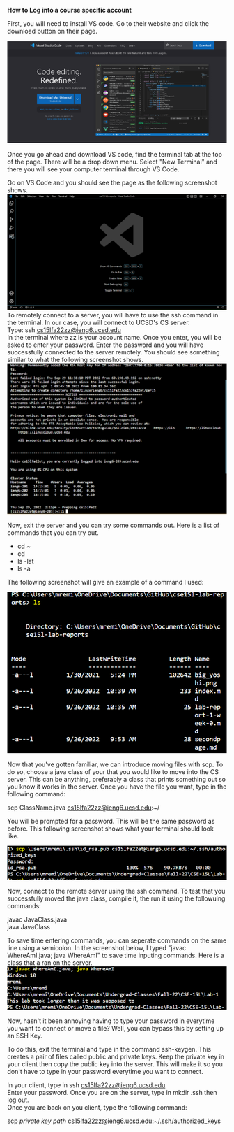 **How to Log into a course specific account**  


First, you will need to install VS code. Go to their website and click the download button on their page.

![](VSCodedownload.png)

Once you go ahead and download VS code, find the terminal tab at the top of the page. There will be a drop down menu. Select "New Terminal" and there you will see your computer terminal through VS Code.

Go on VS Code and you should see the page as the following screenshot shows.  
![](VS%20Code%20Screenshot.png)
To remotely connect to a server, you will have to use the ssh command in the terminal. In our case, you will connect to UCSD's CS server.  
Type: ssh cs15lfa22zz@ieng6.ucsd.edu  
In the terminal where zz is your account name. Once you enter, you will be asked to enter your password. Enter the password and you will have successfully connected to the server remotely. You should see something similar to what the following screenshot shows.  
![](VScode%20pt4%20screenshot.png)

Now, exit the server and you can try some commands out. Here is a list of commands that you can try out.  

- cd ~
- cd
- ls -lat
- ls -a

The following screenshot will give an example of a command I used:  

![](VScode1.5.png)

Now that you've gotten familiar, we can introduce moving files with scp. To do so, choose a java class of your that you would like to move into the CS server. This can be anything, preferably a class that prints something out so you know it works in the server. Once you have the file you want, type in the following command: 

scp ClassName.java cs15lfa22zz@ieng6.ucsd.edu:~/  

You will be prompted for a password. This will be the same password as before. This following screenshot shows what your terminal should look like.  

![](VScode1.7.png)

Now, connect to the remote server using the ssh command. To test that you successfully moved the java class, compile it, the run it using the followuing commands:  

javac JavaClass.java  
java JavaClass  

To save time entering commands, you can seperate commands on the same line using a semicolon. In the screenshot below, I typed "javac WhereAmI.java; java WhereAmI" to save time inputing commands. Here is a class that a ran on the server.  
![](VScode1.8.png)

Now, hasn't it been annoying having to type your password in everytime you want to connect or move a file? Well, you can bypass this by setting up an SSH Key.

To do this, exit the terminal and type in the command ssh-keygen. This creates a pair of files called public and private keys. Keep the private key in your client then copy the public key into the server. This will make it so you don't have to type in your password everytime you want to connect.

In your client, type in ssh cs15lfa22zz@ieng6.ucsd.edu  
Enter your password. Once you are on the server, type in mkdir .ssh then log out.  
Once you are back on you client, type the following command:  

scp *private key path* cs15lfa22zz@ieng6.ucsd.edu:~/.ssh/authorized_keys  
